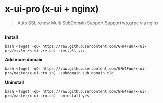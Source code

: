 # x-ui-pro (x-ui + nginx)
> Auto SSL renew
> Multi SubDomain Support
> Support ws,grpc via nginx

## 
    
**Install**
```
bash <(wget -qO- https://raw.githubusercontent.com/GFW4Fun/x-ui-pro/master/x-ui-pro.sh) -install yes
```

**Add more domain**
```
bash <(wget -qO- https://raw.githubusercontent.com/GFW4Fun/x-ui-pro/master/x-ui-pro.sh) -subdomain sub.domain.tld
```

**Uninstall**
```
bash <(wget -qO- https://raw.githubusercontent.com/GFW4Fun/x-ui-pro/master/x-ui-pro.sh) -uninstall yes
```

